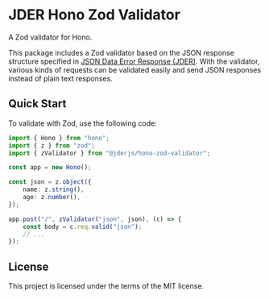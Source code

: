 # JDER Hono Zod Validator

A Zod validator for Hono.

This package includes a Zod validator based on the JSON response structure specified in [JSON Data Error Response (JDER)](https://github.com/jder-std/spec). With the validator, various kinds of requests can be validated easily and send JSON responses instead of plain text responses.

## Quick Start

To validate with Zod, use the following code:

```ts
import { Hono } from "hono";
import { z } from "zod";
import { zValidator } from "@jderjs/hono-zod-validator";

const app = new Hono();

const json = z.object({
    name: z.string(),
    age: z.number(),
});

app.post("/", zValidator("json", json), (c) => {
    const body = c.req.valid("json");
    // ...
});
```

## License

This project is licensed under the terms of the MIT license.
